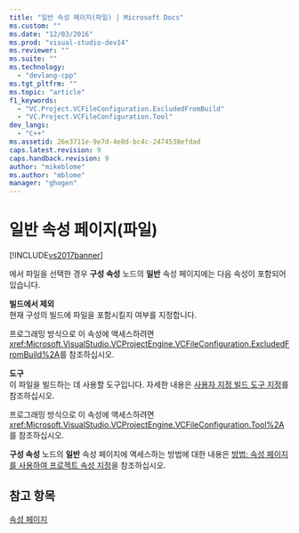```yaml
---
title: "일반 속성 페이지(파일) | Microsoft Docs"
ms.custom: ""
ms.date: "12/03/2016"
ms.prod: "visual-studio-dev14"
ms.reviewer: ""
ms.suite: ""
ms.technology: 
  - "devlang-cpp"
ms.tgt_pltfrm: ""
ms.topic: "article"
f1_keywords: 
  - "VC.Project.VCFileConfiguration.ExcludedFromBuild"
  - "VC.Project.VCFileConfiguration.Tool"
dev_langs: 
  - "C++"
ms.assetid: 26e3711e-9e7d-4e8d-bc4c-2474538efdad
caps.latest.revision: 9
caps.handback.revision: 9
author: "mikeblome"
ms.author: "mblome"
manager: "ghogen"
---
```

# 일반 속성 페이지(파일)
[!INCLUDE[vs2017banner](../assembler/inline/includes/vs2017banner.md)]

에서 파일을 선택한 경우 **구성 속성** 노드의 **일반** 속성 페이지에는 다음 속성이 포함되어 있습니다.  
  
 **빌드에서 제외**  
 현재 구성의 빌드에 파일을 포함시킬지 여부를 지정합니다.  
  
 프로그래밍 방식으로 이 속성에 액세스하려면 <xref:Microsoft.VisualStudio.VCProjectEngine.VCFileConfiguration.ExcludedFromBuild%2A>를 참조하십시오.  
  
 **도구**  
 이 파일을 빌드하는 데 사용할 도구입니다.  자세한 내용은 [사용자 지정 빌드 도구 지정](../ide/specifying-custom-build-tools.md)를 참조하십시오.  
  
 프로그래밍 방식으로 이 속성에 액세스하려면 <xref:Microsoft.VisualStudio.VCProjectEngine.VCFileConfiguration.Tool%2A>를 참조하십시오.  
  
 **구성 속성** 노드의 **일반** 속성 페이지에 액세스하는 방법에 대한 내용은 [방법: 속성 페이지를 사용하여 프로젝트 속성 지정](../misc/how-to-specify-project-properties-with-property-pages.md)을 참조하십시오.  
  
## 참고 항목  
 [속성 페이지](../ide/property-pages-visual-cpp.md)